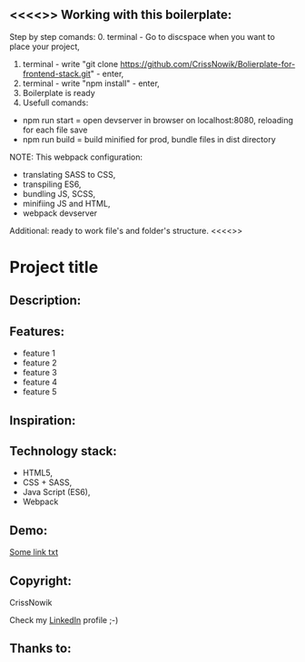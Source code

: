 <<<<<Cut of or move below part when not be needed in final version>>>
Working with this boilerplate:
------------
Step by step comands:
0. terminal - Go to discspace when you want to place your project,
1. terminal - write "git clone https://github.com/CrissNowik/Bolierplate-for-frontend-stack.git" - enter,
2. terminal - write "npm install" - enter,
3. Boilerplate is ready
4. Usefull comands:
* npm run start 		= open devserver in browser on localhost:8080, reloading for each file save
* npm run build 		= build minified for prod, bundle files in dist directory

NOTE:
This webpack configuration:
- translating SASS to CSS,
- transpiling ES6,
- bundling JS, SCSS,
- minifiing JS and HTML,
- webpack devserver

Additional: ready to work file's and folder's structure. 
<<<<<Cut of or move above part when not be needed in final version>>>

Project title
====================

Description:
-------------


Features:
---------
* feature  1  
* feature  2
* feature  3
* feature  4
* feature  5

Inspiration:
------------


Technology stack:
-------------
* HTML5,
* CSS + SASS,
* Java Script (ES6),
* Webpack

Demo:
-----
[Some link txt]

Copyright:
----------
CrissNowik

Check my [LinkedIn] profile ;-)


Thanks to:
----------

[LinkedIn]: <https://www.linkedin.com/in/krzysztof-nowicki-0a5a9a164/>
[Some link txt]: <some http adress>